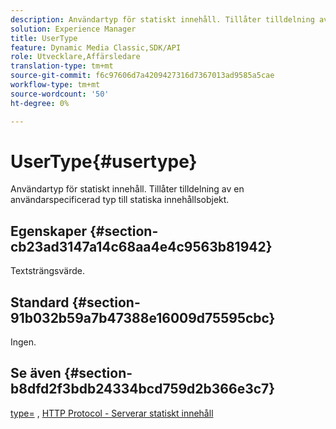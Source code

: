 ```yaml
---
description: Användartyp för statiskt innehåll. Tillåter tilldelning av en användarspecificerad typ till statiska innehållsobjekt.
solution: Experience Manager
title: UserType
feature: Dynamic Media Classic,SDK/API
role: Utvecklare,Affärsledare
translation-type: tm+mt
source-git-commit: f6c97606d7a4209427316d7367013ad9585a5cae
workflow-type: tm+mt
source-wordcount: '50'
ht-degree: 0%

---
```



# UserType{#usertype}

Användartyp för statiskt innehåll. Tillåter tilldelning av en användarspecificerad typ till statiska innehållsobjekt.

## Egenskaper {#section-cb23ad3147a14c68aa4e4c9563b81942}

Textsträngsvärde.

## Standard {#section-91b032b59a7b47388e16009d75595cbc}

Ingen.

## Se även {#section-b8dfd2f3bdb24334bcd759d2b366e3c7}

[type=](/help/aem-is-ir-api/is-api/http-ref/image-serving-api-ref/c-http-protocol-reference/c-command-reference/r-type.md) ,  [HTTP Protocol - Serverar statiskt innehåll](/help/aem-is-ir-api/is-api/http-ref/image-serving-api-ref/c-http-protocol-reference/c-syntax-and-features/r-serving-static-non-image-content.md)
